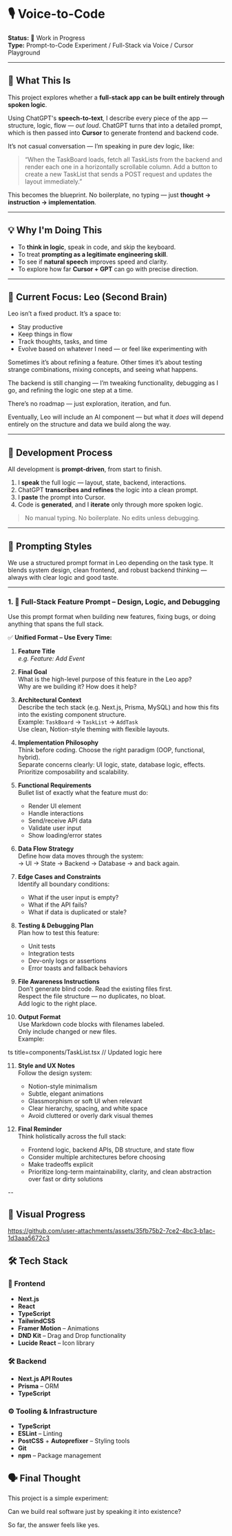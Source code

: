 # 🎙️ Voice-to-Code

**Status:** 🚧 Work in Progress  
**Type:** Prompt-to-Code Experiment / Full-Stack via Voice / Cursor Playground  

---

## 🧠 What This Is

This project explores whether a **full-stack app can be built entirely through spoken logic**.

Using ChatGPT's **speech-to-text**, I describe every piece of the app — structure, logic, flow — *out loud*. ChatGPT turns that into a detailed prompt, which is then passed into **Cursor** to generate frontend and backend code.

It’s not casual conversation — I’m speaking in pure dev logic, like:

> “When the TaskBoard loads, fetch all TaskLists from the backend and render each one in a horizontally scrollable column. Add a button to create a new TaskList that sends a POST request and updates the layout immediately.”

This becomes the blueprint. No boilerplate, no typing — just **thought → instruction → implementation**.

---

## 💡 Why I'm Doing This

- To **think in logic**, speak in code, and skip the keyboard.
- To treat **prompting as a legitimate engineering skill**.
- To see if **natural speech** improves speed and clarity.
- To explore how far **Cursor + GPT** can go with precise direction.

---

## 📌 Current Focus: Leo (Second Brain)

Leo isn’t a fixed product. It’s a space to:
- Stay productive 
- Keep things in flow 
- Track thoughts, tasks, and time 
- Evolve based on whatever I need — or feel like experimenting with

Sometimes it’s about refining a feature. 
Other times it’s about testing strange combinations, mixing concepts, and seeing what happens.

The backend is still changing — I’m tweaking functionality, debugging as I go, and refining the logic one step at a time.

There’s no roadmap — just exploration, iteration, and fun.

Eventually, Leo will include an AI component — but what it *does* will depend entirely on the structure and data we build along the way.

---

## 🔁 Development Process

All development is **prompt-driven**, from start to finish.

1. I **speak** the full logic — layout, state, backend, interactions.
2. ChatGPT **transcribes and refines** the logic into a clean prompt.
3. I **paste** the prompt into Cursor.
4. Code is **generated**, and I **iterate** only through more spoken logic.

> No manual typing. No boilerplate. No edits unless debugging.

---

## 🧪 Prompting Styles

We use a structured prompt format in Leo depending on the task type. It blends system design, clean frontend, and robust backend thinking — always with clear logic and good taste.

---

### 1. 🧠 Full-Stack Feature Prompt – Design, Logic, and Debugging  
Use this prompt format when building new features, fixing bugs, or doing anything that spans the full stack.

✅ **Unified Format – Use Every Time:**

1. **Feature Title**  
   *e.g. Feature: Add Event*

2. **Final Goal**  
   What is the high-level purpose of this feature in the Leo app?  
   Why are we building it? How does it help?

3. **Architectural Context**  
   Describe the tech stack (e.g. Next.js, Prisma, MySQL) and how this fits into the existing component structure.  
   Example: `TaskBoard` → `TaskList` → `AddTask`  
   Use clean, Notion-style theming with flexible layouts.

4. **Implementation Philosophy**  
   Think before coding. Choose the right paradigm (OOP, functional, hybrid).  
   Separate concerns clearly: UI logic, state, database logic, effects.  
   Prioritize composability and scalability.

5. **Functional Requirements**  
   Bullet list of exactly what the feature must do:  
   - Render UI element  
   - Handle interactions  
   - Send/receive API data  
   - Validate user input  
   - Show loading/error states

6. **Data Flow Strategy**  
   Define how data moves through the system:  
   → UI → State → Backend → Database → and back again.

7. **Edge Cases and Constraints**  
   Identify all boundary conditions:  
   - What if the user input is empty?  
   - What if the API fails?  
   - What if data is duplicated or stale?

8. **Testing & Debugging Plan**  
   Plan how to test this feature:  
   - Unit tests  
   - Integration tests  
   - Dev-only logs or assertions  
   - Error toasts and fallback behaviors

9. **File Awareness Instructions**  
   Don’t generate blind code. Read the existing files first.  
   Respect the file structure — no duplicates, no bloat.  
   Add logic to the right place.

10. **Output Format**  
   Use Markdown code blocks with filenames labeled.  
   Only include changed or new files.  
   Example:  

   ts title=components/TaskList.tsx
   // Updated logic here


11. **Style and UX Notes**  
    Follow the design system:  
    - Notion-style minimalism  
    - Subtle, elegant animations  
    - Glassmorphism or soft UI when relevant  
    - Clear hierarchy, spacing, and white space  
    - Avoid cluttered or overly dark visual themes

12. **Final Reminder**  
    Think holistically across the full stack:  
    - Frontend logic, backend APIs, DB structure, and state flow  
    - Consider multiple architectures before choosing  
    - Make tradeoffs explicit  
    - Prioritize long-term maintainability, clarity, and clean abstraction over fast or dirty solutions


--
## 📸 Visual Progress


https://github.com/user-attachments/assets/35fb75b2-7ce2-4bc3-b1ac-1d3aaa5672c3




## 🛠️ Tech Stack

### 🧩 Frontend
- **Next.js**
- **React**
- **TypeScript**
- **TailwindCSS**
- **Framer Motion** – Animations
- **DND Kit** – Drag and Drop functionality
- **Lucide React** – Icon library

### 🛠️ Backend
- **Next.js API Routes**
- **Prisma** – ORM
- **TypeScript**

### ⚙️ Tooling & Infrastructure
- **TypeScript**
- **ESLint** – Linting
- **PostCSS** + **Autoprefixer** – Styling tools
- **Git**
- **npm** – Package management

## 🗣️ Final Thought

This project is a simple experiment:

Can we build real software just by speaking it into existence?

So far, the answer feels like yes. 
